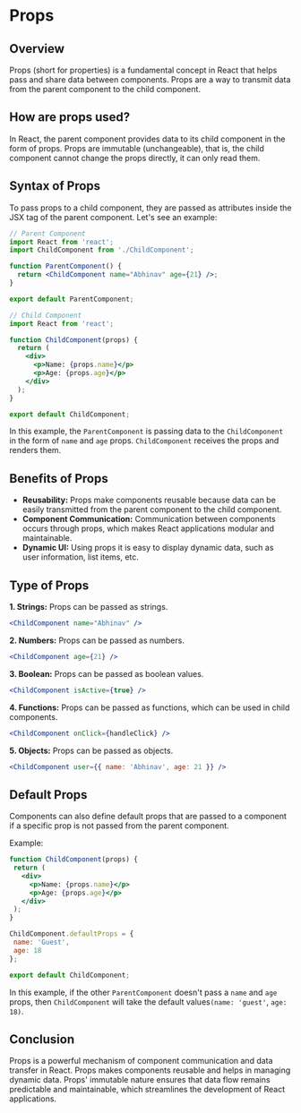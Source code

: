 # Props

## Overview

Props (short for properties) is a fundamental concept in React that helps pass and share data between components. Props are a way to transmit data from the parent component to the child component.

## How are props used?

In React, the parent component provides data to its child component in the form of props. Props are immutable (unchangeable), that is, the child component cannot change the props directly, it can only read them.

## Syntax of Props

To pass props to a child component, they are passed as attributes inside the JSX tag of the parent component. Let's see an example:

```jsx
// Parent Component
import React from 'react';
import ChildComponent from './ChildComponent';

function ParentComponent() {
  return <ChildComponent name="Abhinav" age={21} />;
}

export default ParentComponent;

// Child Component
import React from 'react';

function ChildComponent(props) {
  return (
    <div>
      <p>Name: {props.name}</p>
      <p>Age: {props.age}</p>
    </div>
  );
}

export default ChildComponent;
```

In this example, the `ParentComponent` is passing data to the `ChildComponent` in the form of `name` and `age` props. `ChildComponent` receives the props and renders them.

## Benefits of Props

- **Reusability:** Props make components reusable because data can be easily transmitted from the parent component to the child component.
- **Component Communication:** Communication between components occurs through props, which makes React applications modular and maintainable.
- **Dynamic UI:** Using props it is easy to display dynamic data, such as user information, list items, etc.

## Type of Props

 **1. Strings:** Props can be passed as strings.

 ```jsx
 <ChildComponent name="Abhinav" />
 ```

 **2. Numbers:** Props can be passed as numbers.

 ```jsx
 <ChildComponent age={21} />
 ```

 **3. Boolean:** Props can be passed as boolean values.

 ```jsx
 <ChildComponent isActive={true} />
 ```


 **4. Functions:** Props can be passed as functions, which can be used in child components.

 ```jsx
 <ChildComponent onClick={handleClick} />
 ```

 **5. Objects:** Props can be passed as objects.

 ```jsx
 <ChildComponent user={{ name: 'Abhinav', age: 21 }} />
 ```

 ## Default Props

 Components can also define default props that are passed to a component if a specific prop is not passed from the parent component.

 Example:

 ```jsx
 function ChildComponent(props) {
  return (
    <div>
      <p>Name: {props.name}</p>
      <p>Age: {props.age}</p>
    </div>
  );
}

ChildComponent.defaultProps = {
  name: 'Guest',
  age: 18
};

export default ChildComponent;
```

In this example, if the other `ParentComponent` doesn't pass a `name` and `age` props, then `ChildComponent` will take the default values ​`​(name: 'guest'`, `age: 18)`.


## Conclusion

Props is a powerful mechanism of component communication and data transfer in React. Props makes components reusable and helps in managing dynamic data. Props' immutable nature ensures that data flow remains predictable and maintainable, which streamlines the development of React applications.